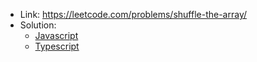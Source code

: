 - Link: https://leetcode.com/problems/shuffle-the-array/
- Solution:
  - [Javascript](index.js)
  - [Typescript](index.ts)